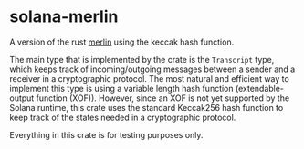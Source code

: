 # solana-merlin
A version of the rust [merlin](https://github.com/dalek-cryptography/merlin)
using the keccak hash function.

The main type that is implemented by the crate is the `Transcript` type, which
keeps track of incoming/outgoing messages between a sender and a receiver in a
cryptographic protocol. The most natural and efficient way to implement this
type is using a variable length hash function (extendable-output function
(XOF)). However, since an XOF is not yet supported by the Solana runtime,
this crate uses the standard Keccak256 hash function to keep track of the
states needed in a cryptographic protocol.

Everything in this crate is for testing purposes only.
